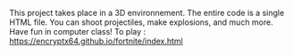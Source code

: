 This project takes place in a 3D environnement.
The entire code is a single HTML file.
You can shoot projectiles, make explosions, and much more.
Have fun in computer class!
To play : https://encryptx64.github.io/fortnite/index.html

